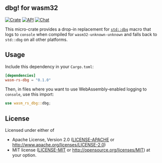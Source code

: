 ## dbg! for wasm32
[![Crate](https://img.shields.io/crates/v/wasm-rs-dbg.svg)](https://crates.io/crates/wasm-rs-dbg)
[![API](https://docs.rs/wasm-rs-dbg/badge.svg)](https://docs.rs/wasm-rs-dbg)
[![Chat](https://img.shields.io/discord/807386653852565545.svg?logo=discord)](https://discord.gg/qbcbjHWjaD)

This micro-crate provides a drop-in replacement for [`std::dbg`](https://doc.rust-lang.org/std/macro.dbg.html) macro
that logs to `console` when compiled for `wasm32-unknown-unknown` and falls back to `std::dbg` on all other platforms.

## Usage

Include this dependency in your `Cargo.toml`:

```toml
[dependencies]
wasm-rs-dbg = "0.1.0"
```

Then, in files where you want to use WebAssembly-enabled logging to `console`, use this import:

```rust
use wasm_rs_dbg::dbg;
```

## License

Licensed under either of

 * Apache License, Version 2.0 ([LICENSE-APACHE](LICENSE-APACHE) or http://www.apache.org/licenses/LICENSE-2.0)
 * MIT license ([LICENSE-MIT](LICENSE-MIT) or http://opensource.org/licenses/MIT) at your option.
